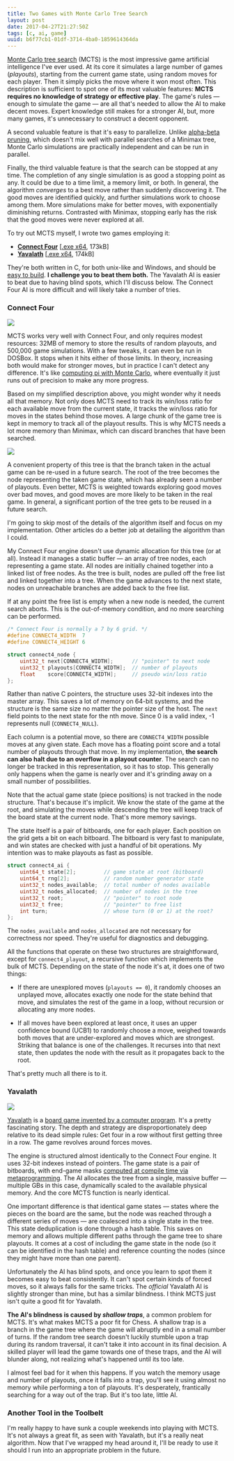 ```yaml
---
title: Two Games with Monte Carlo Tree Search
layout: post
date: 2017-04-27T21:27:50Z
tags: [c, ai, game]
uuid: b6f77cb1-01df-3714-4ba0-1859614364da
---
```


[Monte Carlo tree search][mcts] (MCTS) is the most impressive game
artificial intelligence I've ever used. At its core it simulates a
large number of games (*playouts*), starting from the current game
state, using random moves for each player. Then it simply picks the
move where it won most often. This description is sufficient to spot
one of its most valuable features: **MCTS requires no knowledge of
strategy or effective play**. The game's rules — enough to simulate
the game — are all that's needed to allow the AI to make decent moves.
Expert knowledge still makes for a stronger AI, but, more many games,
it's unnecessary to construct a decent opponent.

A second valuable feature is that it's easy to parallelize. Unlike
[alpha-beta pruning][chess], which doesn't mix well with parallel
searches of a Minimax tree, Monte Carlo simulations are practically
independent and can be run in parallel.

Finally, the third valuable feature is that the search can be stopped
at any time. The completion of any single simulation is as good a
stopping point as any. It could be due to a time limit, a memory
limit, or both. In general, the algorithm *converges* to a best move
rather than suddenly discovering it. The good moves are identified
quickly, and further simulations work to choose among them. More
simulations make for better moves, with exponentially diminishing
returns. Contrasted with Minimax, stopping early has the risk that the
good moves were never explored at all.

To try out MCTS myself, I wrote two games employing it:

* [**Connect Four**][c4] [[.exe x64][c4bin], 173kB]
* [**Yavalath**][y]      [[.exe x64][ybin], 174kB]

They're both written in C, for both unix-like and Windows, and should
be [easy to build][simple]. **I challenge you to beat them both.** The
Yavalath AI is easier to beat due to having blind spots, which I'll
discuss below. The Connect Four AI is more difficult and will likely
take a number of tries.

### Connect Four

[![](/img/mcts/connect4-thumb.png)](/img/mcts/connect4.png)

MCTS works very well with Connect Four, and only requires modest
resources: 32MB of memory to store the results of random playouts, and
500,000 game simulations. With a few tweaks, it can even be run in
DOSBox. It stops when it hits either of those limits. In theory,
increasing both would make for stronger moves, but in practice I can't
detect any difference. It's like [computing pi with Monte Carlo][pi],
where eventually it just runs out of precision to make any more
progress.

Based on my simplified description above, you might wonder why it needs
all that memory. Not only does MCTS need to track its win/loss ratio for
each available move from the current state, it tracks the win/loss ratio
for moves in the states behind those moves. A large chunk of the game
tree is kept in memory to track all of the playout results. This is why
MCTS needs a lot more memory than Minimax, which can discard branches
that have been searched.

![](/img/mcts/tree.svg)

A convenient property of this tree is that the branch taken in the
actual game can be re-used in a future search. The root of the tree
becomes the node representing the taken game state, which has already
seen a number of playouts. Even better, MCTS is weighted towards
exploring good moves over bad moves, and good moves are more likely to
be taken in the real game. In general, a significant portion of the tree
gets to be reused in a future search.

I'm going to skip most of the details of the algorithm itself and focus
on my implementation. Other articles do a better job at detailing the
algorithm than I could.

My Connect Four engine doesn't use dynamic allocation for this tree (or
at all). Instead it manages a static buffer — an array of tree nodes,
each representing a game state. All nodes are initially chained together
into a linked list of free nodes. As the tree is built, nodes are pulled
off the free list and linked together into a tree. When the game
advances to the next state, nodes on unreachable branches are added back
to the free list.

If at any point the free list is empty when a new node is needed, the
current search aborts. This is the out-of-memory condition, and no more
searching can be performed.

~~~c
/* Connect Four is normally a 7 by 6 grid. */
#define CONNECT4_WIDTH  7
#define CONNECT4_HEIGHT 6

struct connect4_node {
    uint32_t next[CONNECT4_WIDTH];      // "pointer" to next node
    uint32_t playouts[CONNECT4_WIDTH];  // number of playouts
    float    score[CONNECT4_WIDTH];     // pseudo win/loss ratio
};
~~~

Rather than native C pointers, the structure uses 32-bit indexes into
the master array. This saves a lot of memory on 64-bit systems, and the
structure is the same size no matter the pointer size of the host. The
`next` field points to the next state for the nth move. Since 0 is a
valid index, -1 represents null (`CONNECT4_NULL`).

Each column is a potential move, so there are `CONNECT4_WIDTH`
possible moves at any given state. Each move has a floating point
score and a total number of playouts through that move. In my
implementation, **the search can also halt due to an overflow in a
playout counter**. The search can no longer be tracked in this
representation, so it has to stop. This generally only happens when
the game is nearly over and it's grinding away on a small number of
possibilities.

Note that the actual game state (piece positions) is not tracked in the
node structure. That's because it's implicit. We know the state of the
game at the root, and simulating the moves while descending the tree
will keep track of the board state at the current node. That's more
memory savings.

The state itself is a pair of bitboards, one for each player. Each
position on the grid gets a bit on each bitboard. The bitboard is very
fast to manipulate, and win states are checked with just a handful of
bit operations. My intention was to make playouts as fast as possible.

~~~c
struct connect4_ai {
    uint64_t state[2];         // game state at root (bitboard)
    uint64_t rng[2];           // random number generator state
    uint32_t nodes_available;  // total number of nodes available
    uint32_t nodes_allocated;  // number of nodes in the tree
    uint32_t root;             // "pointer" to root node
    uint32_t free;             // "pointer" to free list
    int turn;                  // whose turn (0 or 1) at the root?
};
~~~

The `nodes_available` and `nodes_allocated` are not necessary for
correctness nor speed. They're useful for diagnostics and debugging.

All the functions that operate on these two structures are
straightforward, except for `connect4_playout`, a recursive function
which implements the bulk of MCTS. Depending on the state of the node
it's at, it does one of two things:

* If there are unexplored moves (`playouts == 0`), it randomly chooses
  an unplayed move, allocates exactly one node for the state behind that
  move, and simulates the rest of the game in a loop, without recursion
  or allocating any more nodes.

* If all moves have been explored at least once, it uses an upper
  confidence bound (UCB1) to randomly choose a move, weighed towards
  both moves that are under-explored and moves which are strongest.
  Striking that balance is one of the challenges. It recurses into that
  next state, then updates the node with the result as it propagates
  back to the root.

That's pretty much all there is to it.

### Yavalath

[![](/img/mcts/yavalath-thumb.png)](/img/mcts/yavalath.png)

[Yavalath][yavalath] is a [board game invented by a computer
program][pdf]. It's a pretty fascinating story. The depth and strategy
are disproportionately deep relative to its dead simple rules: Get four
in a row without first getting three in a row. The game revolves around
forces moves.

The engine is structured almost identically to the Connect Four engine.
It uses 32-bit indexes instead of pointers. The game state is a pair of
bitboards, with end-game masks [computed at compile time via
metaprogramming][meta]. The AI allocates the tree from a single, massive
buffer — multiple GBs in this case, dynamically scaled to the available
physical memory. And the core MCTS function is nearly identical.

One important difference is that identical game states — states where
the pieces on the board are the same, but the node was reached through
a different series of moves — are coalesced into a single state in the
tree. This state deduplication is done through a hash table. This
saves on memory and allows multiple different paths through the game
tree to share playouts. It comes at a cost of including the game state
in the node (so it can be identified in the hash table) and reference
counting the nodes (since they might have more than one parent).

Unfortunately the AI has blind spots, and once you learn to spot them it
becomes easy to beat consistently. It can't spot certain kinds of forced
moves, so it always falls for the same tricks. The *official* Yavalath
AI is slightly stronger than mine, but has a similar blindness. I think
MCTS just isn't quite a good fit for Yavalath.

**The AI's blindness is caused by *shallow traps***, a common problem
for MCTS. It's what makes MCTS a poor fit for Chess. A shallow trap is
a branch in the game tree where the game will abruptly end in a small
number of turns. If the random tree search doesn't luckily stumble
upon a trap during its random traversal, it can't take it into account
in its final decision. A skilled player will lead the game towards one
of these traps, and the AI will blunder along, not realizing what's
happened until its too late.

I almost feel bad for it when this happens. If you watch the memory
usage and number of playouts, once it falls into a trap, you'll see it
using almost no memory while performing a ton of playouts. It's
desperately, frantically searching for a way out of the trap. But it's
too late, little AI.

### Another Tool in the Toolbelt

I'm really happy to have sunk a couple weekends into playing with MCTS.
It's not always a great fit, as seen with Yavalath, but it's a really
neat algorithm. Now that I've wrapped my head around it, I'll be ready
to use it should I run into an appropriate problem in the future.


[mcts]: https://jeffbradberry.com/posts/2015/09/intro-to-monte-carlo-tree-search/
[c4]: https://github.com/skeeto/connect4
[c4bin]: https://github.com/skeeto/connect4/releases/download/1.0/connect4.exe
[y]: https://github.com/skeeto/yavalath
[ybin]: https://github.com/skeeto/yavalath/releases/download/1.0/yavalath.exe
[chess]: /blog/2011/08/24/
[simple]: /blog/2017/03/30/
[pi]: https://curiosity-driven.org/pi-approximation
[yavalath]: http://www.cameronius.com/games/yavalath/
[pdf]: http://www.genetic-programming.org/hc2012/Browne-Paper-3-Yavalath-07.pdf
[meta]: /blog/2016/11/15/

